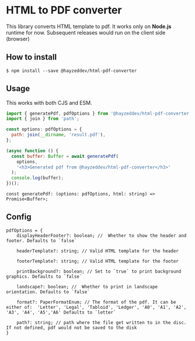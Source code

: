 # HTML to PDF converter

This library converts HTML template to pdf. It works only on **Node.js** runtime for now. Subsequent releases would run on the client side (browser) 

## How to install
```
$ npm install --save @hayzeddev/html-pdf-converter
```

## Usage

This works with both CJS and ESM. 

```javascript
import { generatePdf, pdfOptions } from '@hayzeddev/html-pdf-converter';
import { join } from 'path';

const options: pdfOptions = {
  path: join(__dirname, 'result.pdf'),
};

(async function () {
  const buffer: Buffer = await generatePdf(
    options,
    '<h3>Generated pdf from @hayzeddev/html-pdf-converter</h3>'
  );
  console.log(buffer);
})();
```

```
const generatePdf: (options: pdfOptions, html: string) => Promise<Buffer>;
```

## Config
```
pdfOptions = {
    displayHeaderFooter?: boolean; //  Whether to show the header and footer. Defaults to `false`
 
    headerTemplate?: string; // Valid HTML template for the header
 
    footerTemplate?: string; // Valid HTML template for the footer
 
    printBackground?: boolean; // Set to `true` to print background graphics. Defaults to `false`
 
    landscape?: boolean; //  Whether to print in landscape orientation. Defaults to `false`

    format?: PaperFormatEnum; // The format of the pdf. It can be either of:  'Letter', 'Legal', 'Tabloid', 'Ledger', 'A0', 'A1', 'A2', 'A3', 'A4', 'A5','A6' Defaults to `letter`

    path?: string; // path where the file get written to in the disc. If not defined, pdf would not be saved to the disk
}
```

